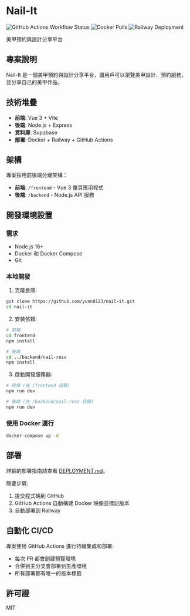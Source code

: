 # Nail-It

![GitHub Actions Workflow Status](https://img.shields.io/github/actions/workflow/status/你的GitHub用户名/nail-it/deploy.yml?label=部署)
![Docker Pulls](https://img.shields.io/docker/pulls/yunn0123/nail-it-frontend)
![Railway Deployment](https://img.shields.io/badge/railway-deployed-success)

美甲預約與設計分享平台

## 專案說明

Nail-It 是一個美甲預約與設計分享平台，讓用戶可以瀏覽美甲設計、預約服務，並分享自己的美甲作品。

## 技術堆疊

- **前端**: Vue 3 + Vite
- **後端**: Node.js + Express
- **資料庫**: Supabase
- **部署**: Docker + Railway + GitHub Actions

## 架構

專案採用前後端分離架構：

- **前端**: `/frontend` - Vue 3 單頁應用程式
- **後端**: `/backend` - Node.js API 服務

## 開發環境設置

### 需求

- Node.js 16+
- Docker 和 Docker Compose
- Git

### 本地開發

1. 克隆倉庫:

```bash
git clone https://github.com/yunn0123/nail-it.git
cd nail-it
```

2. 安裝依賴:

```bash
# 前端
cd frontend
npm install

# 後端
cd ../backend/nail-resv
npm install
```

3. 啟動開發服務器:

```bash
# 前端 (在 /frontend 目錄)
npm run dev

# 後端 (在 /backend/nail-resv 目錄)
npm run dev
```

### 使用 Docker 運行

```bash
docker-compose up -d
```

## 部署

詳細的部署指南請查看 [DEPLOYMENT.md](DEPLOYMENT.md)。

簡要步驟:

1. 提交程式碼到 GitHub
2. GitHub Actions 自動構建 Docker 映像並標記版本
3. 自動部署到 Railway

## 自動化 CI/CD

專案使用 GitHub Actions 進行持續集成和部署:

- 每次 PR 都會創建預覽環境
- 合併到主分支會部署到生產環境
- 所有部署都有唯一的版本標籤

## 許可證

MIT
